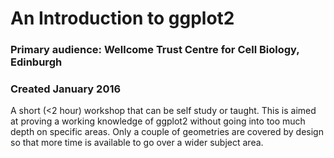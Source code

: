 # An Introduction to ggplot2 
### Primary audience:  Wellcome Trust Centre for Cell Biology, Edinburgh  
### Created January 2016 

A short (<2 hour) workshop that can be self study or taught. This is aimed at proving a working knowledge of ggplot2 without going into too much depth on specific areas. Only a couple of geometries are covered by design so that more time is available to go over a wider subject area.



